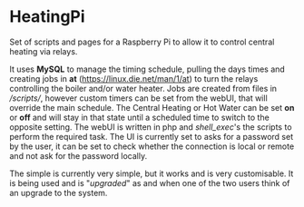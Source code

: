 # HeatingPi
Set of scripts and pages for a Raspberry Pi to allow it to control central heating via relays.

It uses <b>MySQL</b> to manage the timing schedule, pulling the days times and creating jobs in <b>at</b> (https://linux.die.net/man/1/at)
to turn the relays controlling the boiler and/or water heater.
Jobs are created from files in <i>/scripts/</i>, however custom timers can be set from the webUI, that will override the main schedule.
The Central Heating or Hot Water can be set <b>on</b> or <b>off</b> and will stay in that state until a scheduled time to switch to the
opposite setting.
The webUI is written in php and <i>shell_exec</i>'s the scripts to perform the required task. The UI is currently set to asks for 
a password set by the user, it can be set to check whether the connection is local or remote and not ask for the password locally.

The simple is currently very simple, but it works and is very customisable. It is being used and is "<i>upgraded</i>" as and when one of
the two users think of an upgrade to the system.

